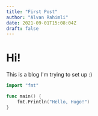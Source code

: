 ```yaml
---
title: "First Post"
author: "Alvan Rahimli"
date: 2021-09-01T15:08:04Z
draft: false
---
```


# Hi!
This is a blog I'm trying to set up :)

```go
import "fmt"

func main() {
	fmt.Println("Hello, Hugo!")
}
```
